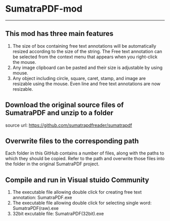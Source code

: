 # SumatraPDF-mod
----------------------------------------------------------------------------------------------------------------------------------------------
This mod has three main features
-----------------------------------------------------------------------------------------------------------------------------------------------
1) The size of box containing free text annotations will be automatically resized according to the size of the string. The Free text annotation can be selected from the context menu that appears when you right-click the mouse. 
2) Any image clipboard can be pasted and their size is adjustable by using mouse.
3) Any object including circle, square, caret, stamp, and image are resizable using the mouse. Even line and free text annotations are now resizable.


Download the original source files of SumatraPDF and unzip to a folder
----------------------------------------------------------------------------------------------------------------------------------------------
source url: https://github.com/sumatrapdfreader/sumatrapdf

Overwrite files to the corresponding path
-----------------------------------------------------------------------------------------------------------------------------------------------
Each folder in this GitHub contains a number of files, along with the paths to which they should be copied. Refer to the path and overwrite those files into the folder in the original SumatraPDF project.

Compile and run in Visual stuido Community
-----------------------------------------------------------------------------------------------------------------------------------------------
1) The executable file allowing double click for creating free text annotation: SumatraPDF.exe
2) The executable file allowing double click for selecting single word: SumatraPDF(raw).exe
3) 32bit excutable file: SumatraPDF(32bit).exe



